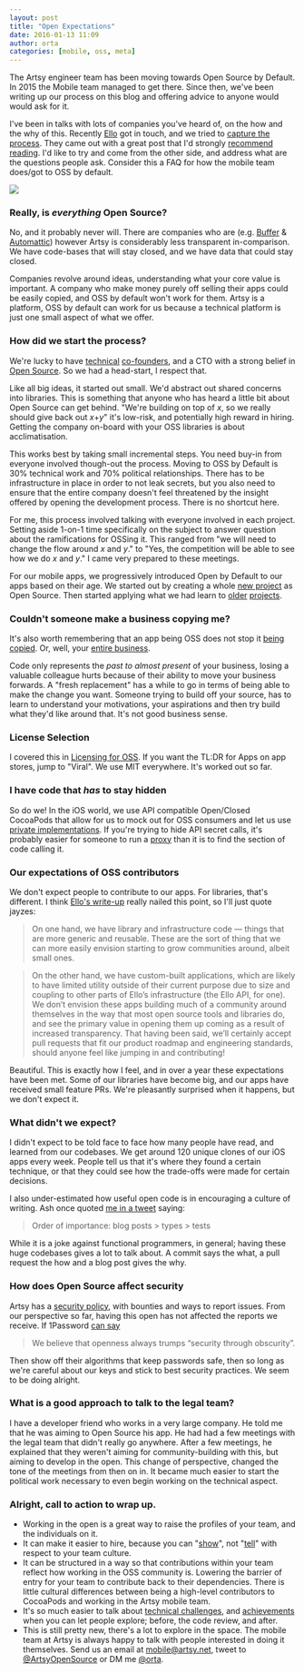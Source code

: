 ```yaml
---
layout: post
title: "Open Expectations"
date: 2016-01-13 11:09
author: orta
categories: [mobile, oss, meta]
---
```


The Artsy engineer team has been moving towards Open Source by Default. In 2015 the Mobile team managed to get there. Since then, we've been writing up our process on this blog and offering advice to anyone would would ask for it.

I've been in talks with lots of companies you've heard of, on the how and the why of this. Recently [Ello](https://ello.co) got in touch, and we tried to [capture the process](https://en.wikipedia.org/wiki/Dyson_sphere).  They came out with a great post that I'd strongly [recommend reading](https://ello.co/jayzes/post/tqLL-Z8U8GfbDySRk6wbKg). I'd like to try and come from the other side, and address what are the questions people ask. Consider this a FAQ for how the mobile team does/got to OSS by default.

<!-- more -->

<img src = "https://d324imu86q1bqn.cloudfront.net/uploads/asset/attachment/3421690/ello-optimized-08acbd80.gif">

### Really, is _everything_ Open Source?

No, and it probably never will. There are companies who are (e.g. [Buffer](https://buffer.com/transparency) & [Automattic](https://automattic.com)) however Artsy is considerably less transparent in-comparison. We have code-bases that will stay closed, and we have data that could stay closed.

Companies revolve around ideas, understanding what your core value is important. A company who make money purely off selling their apps could be easily copied, and OSS by default won't work for them. Artsy is a platform, OSS by default can work for us because a technical platform is just one small aspect of what we offer.

### How did we start the process?

We're lucky to have [technical](http://www.forbes.com/special-report/2014/30-under-30/art-and-style.html) [co-founders](https://www.linkedin.com/in/sebastiancwilich), and a CTO with a strong belief in [Open Source](http://code.dblock.org/2015/02/09/becoming-open-source-by-default.html). So we had a head-start, I respect that.

Like all big ideas, it started out small. We'd abstract out shared concerns into libraries. This is something that anyone who has heard a little bit about Open Source can get behind. "We're building on top of _x_, so we really should give back out _x_+_y_" it's low-risk, and potentially high reward in hiring. Getting the company on-board with your OSS libraries is about acclimatisation.

This works best by taking small incremental steps. You need buy-in from everyone involved though-out the process. Moving to OSS by Default is 30% technical work and 70% political relationships. There has to be infrastructure in place in order to not leak secrets, but you also need to ensure that the entire company doesn't feel threatened by the insight offered by opening the development process. There is no shortcut here.

For me, this process involved talking with everyone involved in each project. Setting aside 1-on-1 time specifically on the subject to answer question about the ramifications for OSSing it. This ranged from "we will need to change the flow around _x_ and _y_." to "Yes, the competition will be able to see how we do _x_ and _y_." I came very prepared to these meetings.

For our mobile apps, we progressively introduced Open by Default to our apps based on their age. We started out by creating a whole [new project](/blog/2014/11/13/eidolon-retrospective/) as Open Source. Then started applying what we had learn to [older](/blog/2015/04/28/how-we-open-sourced-eigen/) [projects](/blog/2015/08/06/open-sourcing-energy/).

### Couldn't someone make a business copying me?

It's also worth remembering that an app being OSS does not stop it [being copied](http://venturebeat.com/2014/03/30/threes-vs-2048-when-rip-offs-do-better-than-the-original-game/). Or, well, your [entire business](http://www.bloomberg.com/bw/articles/2012-02-29/the-germany-website-copy-machine).

Code only represents the _past to almost present_ of your business, losing a valuable colleague hurts because of their ability to move your business forwards. A "fresh replacement" has a while to go in terms of being able to make the change you want. Someone trying to build off your source, has to learn to understand your motivations, your aspirations and then try build what they'd like around that. It's not good business sense.

### License Selection

I covered this in [Licensing for OSS](/blog/2015/12/10/License-and-You/). If you want the TL:DR for Apps on app stores, jump to "Viral". We use MIT everywhere. It's worked out so far.

### I have code that _has_ to stay hidden

So do we! In the iOS world, we use API compatible Open/Closed CocoaPods that allow for us to mock out for OSS consumers and let us use [private implementations](/blog/2014/06/20/artsys-first-closed-source-pod/). If you're trying to hide API secret calls, it's probably easier for someone to run a [proxy](http://www.charlesproxy.com) than it is to find the section of code calling it.

### Our expectations of OSS contributors

We don't expect people to contribute to our apps. For libraries, that's different. I think [Ello's write-up](https://ello.co/jayzes/post/tqLL-Z8U8GfbDySRk6wbKg) really nailed this point, so I'll just quote jayzes:

> On one hand, we have library and infrastructure code — things that are more generic and reusable. These are the sort of thing that we can more easily envision starting to grow communities around, albeit small ones.

> On the other hand, we have custom-built applications, which are likely to have limited utility outside of their current purpose due to size and coupling to other parts of Ello’s infrastructure (the Ello API, for one). We don’t envision these apps building much of a community around themselves in the way that most open source tools and libraries do, and see the primary value in opening them up coming as a result of increased transparency. That having been said, we’ll certainly accept pull requests that fit our product roadmap and engineering standards, should anyone feel like jumping in and contributing!

Beautiful. This is exactly how I feel, and in over a year these expectations have been met. Some of our libraries have become big, and our apps have received small feature PRs. We're pleasantly surprised when it happens, but we don't expect it.

### What didn't we expect?

I didn't expect to be told face to face how many people have read, and learned from our codebases. We get around 120 unique clones of our iOS apps every week. People tell us that it's where they found a certain technique, or that they could see how the trade-offs were made for certain decisions.

I also under-estimated how useful open code is in encouraging a culture of writing. Ash once quoted [me in a tweet](https://twitter.com/ashfurrow/status/676814159363842048) saying:

> Order of importance: blog posts > types > tests

While it is a joke against functional programmers, in general; having these huge codebases gives a lot to talk about. A commit says the what, a pull request the how and a blog post gives the why.

### How does Open Source affect security

Artsy has a [security policy](https://www.artsy.net/security), with bounties and ways to report issues. From our perspective so far, having this open has not affected the reports we receive. If 1Password [can say](https://teams.1password.com/white-paper/1Password%20for%20Teams%20White%20Paper.pdf)

> We believe that openness always trumps “security through obscurity”.

Then show off their algorithms that keep passwords safe, then so long as we're careful about our keys and stick to best security practices. We seem to be doing alright.


### What is a good approach to talk to the legal team?

I have a developer friend who works in a very large company. He told me that he was aiming to Open Source his app. He had had a few meetings with the legal team that didn't really go anywhere. After a few meetings, he explained that they weren't aiming for community-building with this, but aiming to develop in the open. This change of perspective, changed the tone of the meetings from then on in. It became much easier to start the political work necessary to even begin working on the technical aspect.

### Alright, call to action to wrap up.

* Working in the open is a great way to raise the profiles of your team, and the individuals on it.
* It can make it easier to hire, because you can "[show](https://github.com/artsy/mobile/)", not "[tell](https://www.artsy.net/article/artsy-jobs-mobile-engineer)" with respect to your team culture.
* It can be structured in a way so that contributions within your team reflect how working in the OSS community is. Lowering the barrier of entry for your team to contribute back to their dependencies. There is little cultural differences between being a high-level contributors to CocoaPods and working in the Artsy mobile team.
* It's so much easier to talk about [technical challenges](https://github.com/artsy/eigen/issues/586), and [achievements](/blog/2015/12/15/Automating-Testflight-Deploys/) when you can let people explore; before, the code review, and after.
* This is still pretty new, there's a lot to explore in the space. The mobile team at Artsy is always happy to talk with people interested in doing it themselves. Send us an email at [mobile@artsy.net](mailto:mobile@artsy.net), tweet to [@ArtsyOpenSource](https://twitter.com/ArtsyOpenSource) or DM me [@orta](https://twitter.com/orta).
